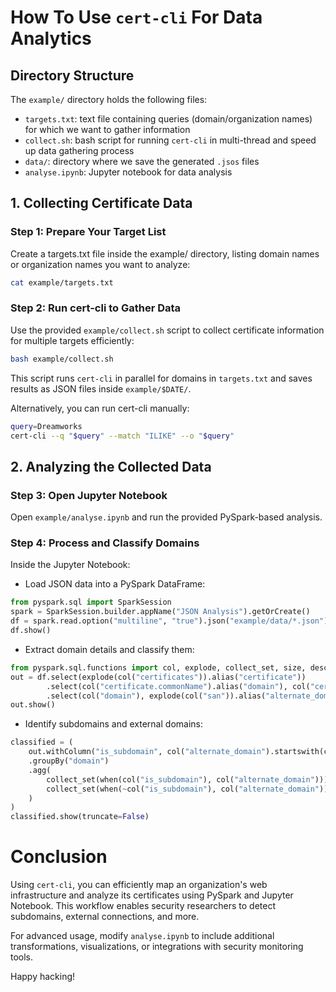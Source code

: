 # How To Use `cert-cli` For Data Analytics

## Directory Structure
The `example/` directory holds the following files:
- `targets.txt`: text file containing queries (domain/organization names) for which we want to gather information
- `collect.sh`: bash script for running `cert-cli` in multi-thread and speed up data gathering process
- `data/`: directory where we save the generated `.jsos` files
- `analyse.ipynb`: Jupyter notebook for data analysis

## 1. Collecting Certificate Data
### Step 1: Prepare Your Target List
Create a targets.txt file inside the example/ directory, listing domain names or organization names you want to analyze:
```bash
cat example/targets.txt
```

### Step 2: Run cert-cli to Gather Data
Use the provided `example/collect.sh` script to collect certificate information for multiple targets efficiently:
```bash
bash example/collect.sh
```
This script runs `cert-cli` in parallel for domains in `targets.txt` and saves results as JSON files inside `example/$DATE/`.

Alternatively, you can run cert-cli manually:
```bash
query=Dreamworks
cert-cli --q "$query" --match "ILIKE" --o "$query"
```

## 2. Analyzing the Collected Data
### Step 3: Open Jupyter Notebook
Open `example/analyse.ipynb` and run the provided PySpark-based analysis.

### Step 4: Process and Classify Domains
Inside the Jupyter Notebook:
- Load JSON data into a PySpark DataFrame:
```py
from pyspark.sql import SparkSession
spark = SparkSession.builder.appName("JSON Analysis").getOrCreate()
df = spark.read.option("multiline", "true").json("example/data/*.json").cache()
df.show()
```
- Extract domain details and classify them:
```py
from pyspark.sql.functions import col, explode, collect_set, size, desc, when, expr
out = df.select(explode(col("certificates")).alias("certificate"))
        .select(col("certificate.commonName").alias("domain"), col("certificate.san"))
        .select(col("domain"), explode(col("san")).alias("alternate_domain"))
out.show()
```
- Identify subdomains and external domains:
```py
classified = (
    out.withColumn("is_subdomain", col("alternate_domain").startswith(col("domain")))
    .groupBy("domain")
    .agg(
        collect_set(when(col("is_subdomain"), col("alternate_domain"))).alias("subdomains"),
        collect_set(when(~col("is_subdomain"), col("alternate_domain"))).alias("external_domains")
    )
)
classified.show(truncate=False)
```

# Conclusion
Using `cert-cli`, you can efficiently map an organization's web infrastructure and analyze its certificates using PySpark and Jupyter Notebook. This workflow enables security researchers to detect subdomains, external connections, and more.

For advanced usage, modify `analyse.ipynb` to include additional transformations, visualizations, or integrations with security monitoring tools.

Happy hacking! 

